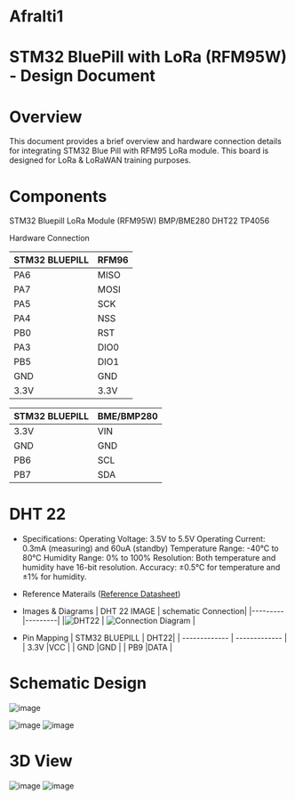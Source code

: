 # Afralti1
# STM32 BluePill with LoRa (RFM95W) - Design Document
# Overview
This document provides a brief overview and hardware connection details for integrating STM32 Blue Pill with RFM95 LoRa module. This board is designed for LoRa & LoRaWAN training  purposes.

# Components
STM32 Bluepill
LoRa Module (RFM95W)
BMP/BME280
DHT22
TP4056


Hardware Connection

| STM32 BLUEPILL  | RFM96 |
| ------------- | ------------- |
| PA6  |MISO  |
| PA7 | MOSI  |
| PA5 | SCK  |
| PA4 | NSS  |
| PB0 | RST  |
| PA3 | DIO0  |
| PB5 | DIO1  |
| GND | GND  |
| 3.3V | 3.3V  |

| STM32 BLUEPILL  | BME/BMP280 |
| ------------- | ------------- |
| 3.3V  |VIN  |
| GND  |GND  |
| PB6 |SCL  |
| PB7  |SDA  |

# DHT 22
- Specifications:
Operating Voltage: 3.5V to 5.5V
Operating Current: 0.3mA (measuring) and 60uA (standby)
Temperature Range: -40°C to 80°C
Humidity Range: 0% to 100%
Resolution: Both temperature and humidity have 16-bit resolution.
Accuracy: ±0.5°C for temperature and ±1% for humidity.
- Reference Materails
([Reference Datasheet](https://components101.com/sensors/dht22-pinout-specs-datasheet))

- Images & Diagrams
| DHT 22 IMAGE | schematic Connection|
|---------|---------|
|![DHT22](https://github.com/AFRALTI/Afralti1/assets/52659391/ffd94295-6916-4dbe-9122-dae9080a28d4) | ![Connection Diagram](https://github.com/AFRALTI/Afralti1/assets/52659391/e056e77f-3e4f-42d4-b637-336897a48d8c) |


- Pin Mapping
| STM32 BLUEPILL  | DHT22|
| ------------- | ------------- |
| 3.3V  |VCC  |
| GND  |GND  |
| PB9  |DATA  |

# Schematic Design
![image](https://github.com/AFRALTI/Afralti1/assets/52659391/4677c34d-099d-4ee8-9639-3d7e40def0c3)

![image](https://github.com/AFRALTI/Afralti1/assets/52659391/f4e11703-c5c6-4185-8a40-464b86bed5bc)
![image](https://github.com/AFRALTI/Afralti1/assets/52659391/4a7a6d80-2d2c-4ec7-b0b9-aacea85831a1)

# 3D View
![image](https://github.com/AFRALTI/Afralti1/assets/52659391/9cfc41b2-7c3d-4166-a460-a420234cc51b)
![image](https://github.com/AFRALTI/Afralti1/assets/52659391/7eb5e32d-48c8-407d-b460-6c648e13df68)




